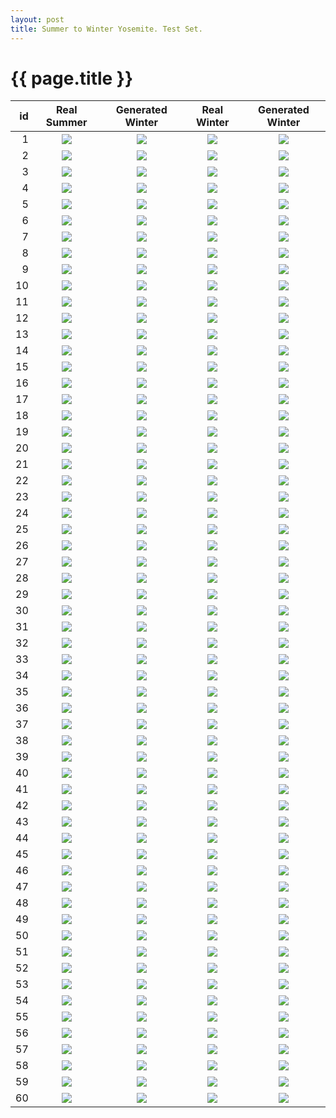 ```yaml
---
layout: post
title: Summer to Winter Yosemite. Test Set.
---
```

{{ page.title }}
================

| id | Real Summer | Generated Winter | Real Winter | Generated Winter |
|---:|:---------:|:----------:|:----------:|:----------:|
| 1 | ![]({{site.baseurl}}/images/yosemite-supplemental/test/real_A/2015-07-08-10:20:10.jpg) | ![]({{site.baseurl}}/images/yosemite-supplemental/test/fake_B/2015-07-08-10:20:10.jpg) |![]({{site.baseurl}}/images/yosemite-supplemental/test/real_B/2015-07-08-10:20:10.jpg) |![]({{site.baseurl}}/images/yosemite-supplemental/test/fake_A/2015-07-08-10:20:10.jpg) | 
| 2 | ![]({{site.baseurl}}/images/yosemite-supplemental/test/real_A/2011-08-29-17:50:50.jpg) | ![]({{site.baseurl}}/images/yosemite-supplemental/test/fake_B/2011-08-29-17:50:50.jpg) |![]({{site.baseurl}}/images/yosemite-supplemental/test/real_B/2011-08-29-17:50:50.jpg) |![]({{site.baseurl}}/images/yosemite-supplemental/test/fake_A/2011-08-29-17:50:50.jpg) | 
| 3 | ![]({{site.baseurl}}/images/yosemite-supplemental/test/real_A/2012-05-20-11:16:50.jpg) | ![]({{site.baseurl}}/images/yosemite-supplemental/test/fake_B/2012-05-20-11:16:50.jpg) |![]({{site.baseurl}}/images/yosemite-supplemental/test/real_B/2012-05-20-11:16:50.jpg) |![]({{site.baseurl}}/images/yosemite-supplemental/test/fake_A/2012-05-20-11:16:50.jpg) | 
| 4 | ![]({{site.baseurl}}/images/yosemite-supplemental/test/real_A/2011-07-10-23:16:20.jpg) | ![]({{site.baseurl}}/images/yosemite-supplemental/test/fake_B/2011-07-10-23:16:20.jpg) |![]({{site.baseurl}}/images/yosemite-supplemental/test/real_B/2011-07-10-23:16:20.jpg) |![]({{site.baseurl}}/images/yosemite-supplemental/test/fake_A/2011-07-10-23:16:20.jpg) | 
| 5 | ![]({{site.baseurl}}/images/yosemite-supplemental/test/real_A/2013-07-22-00:17:40.jpg) | ![]({{site.baseurl}}/images/yosemite-supplemental/test/fake_B/2013-07-22-00:17:40.jpg) |![]({{site.baseurl}}/images/yosemite-supplemental/test/real_B/2013-07-22-00:17:40.jpg) |![]({{site.baseurl}}/images/yosemite-supplemental/test/fake_A/2013-07-22-00:17:40.jpg) | 
| 6 | ![]({{site.baseurl}}/images/yosemite-supplemental/test/real_A/2015-05-17-21:01:00.jpg) | ![]({{site.baseurl}}/images/yosemite-supplemental/test/fake_B/2015-05-17-21:01:00.jpg) |![]({{site.baseurl}}/images/yosemite-supplemental/test/real_B/2015-05-17-21:01:00.jpg) |![]({{site.baseurl}}/images/yosemite-supplemental/test/fake_A/2015-05-17-21:01:00.jpg) | 
| 7 | ![]({{site.baseurl}}/images/yosemite-supplemental/test/real_A/2016-05-29-03:08:40.jpg) | ![]({{site.baseurl}}/images/yosemite-supplemental/test/fake_B/2016-05-29-03:08:40.jpg) |![]({{site.baseurl}}/images/yosemite-supplemental/test/real_B/2016-05-29-03:08:40.jpg) |![]({{site.baseurl}}/images/yosemite-supplemental/test/fake_A/2016-05-29-03:08:40.jpg) | 
| 8 | ![]({{site.baseurl}}/images/yosemite-supplemental/test/real_A/2011-08-20-16:07:10.jpg) | ![]({{site.baseurl}}/images/yosemite-supplemental/test/fake_B/2011-08-20-16:07:10.jpg) |![]({{site.baseurl}}/images/yosemite-supplemental/test/real_B/2011-08-20-16:07:10.jpg) |![]({{site.baseurl}}/images/yosemite-supplemental/test/fake_A/2011-08-20-16:07:10.jpg) | 
| 9 | ![]({{site.baseurl}}/images/yosemite-supplemental/test/real_A/2015-07-17-05:30:20.jpg) | ![]({{site.baseurl}}/images/yosemite-supplemental/test/fake_B/2015-07-17-05:30:20.jpg) |![]({{site.baseurl}}/images/yosemite-supplemental/test/real_B/2015-07-17-05:30:20.jpg) |![]({{site.baseurl}}/images/yosemite-supplemental/test/fake_A/2015-07-17-05:30:20.jpg) | 
| 10 | ![]({{site.baseurl}}/images/yosemite-supplemental/test/real_A/2012-09-02-07:56:40.jpg) | ![]({{site.baseurl}}/images/yosemite-supplemental/test/fake_B/2012-09-02-07:56:40.jpg) |![]({{site.baseurl}}/images/yosemite-supplemental/test/real_B/2012-09-02-07:56:40.jpg) |![]({{site.baseurl}}/images/yosemite-supplemental/test/fake_A/2012-09-02-07:56:40.jpg) | 
| 11 | ![]({{site.baseurl}}/images/yosemite-supplemental/test/real_A/2015-06-20-05:48:20.jpg) | ![]({{site.baseurl}}/images/yosemite-supplemental/test/fake_B/2015-06-20-05:48:20.jpg) |![]({{site.baseurl}}/images/yosemite-supplemental/test/real_B/2015-06-20-05:48:20.jpg) |![]({{site.baseurl}}/images/yosemite-supplemental/test/fake_A/2015-06-20-05:48:20.jpg) | 
| 12 | ![]({{site.baseurl}}/images/yosemite-supplemental/test/real_A/2015-08-14-15:49:40.jpg) | ![]({{site.baseurl}}/images/yosemite-supplemental/test/fake_B/2015-08-14-15:49:40.jpg) |![]({{site.baseurl}}/images/yosemite-supplemental/test/real_B/2015-08-14-15:49:40.jpg) |![]({{site.baseurl}}/images/yosemite-supplemental/test/fake_A/2015-08-14-15:49:40.jpg) | 
| 13 | ![]({{site.baseurl}}/images/yosemite-supplemental/test/real_A/2016-07-24-23:14:50.jpg) | ![]({{site.baseurl}}/images/yosemite-supplemental/test/fake_B/2016-07-24-23:14:50.jpg) |![]({{site.baseurl}}/images/yosemite-supplemental/test/real_B/2016-07-24-23:14:50.jpg) |![]({{site.baseurl}}/images/yosemite-supplemental/test/fake_A/2016-07-24-23:14:50.jpg) | 
| 14 | ![]({{site.baseurl}}/images/yosemite-supplemental/test/real_A/2013-08-07-08:22:20.jpg) | ![]({{site.baseurl}}/images/yosemite-supplemental/test/fake_B/2013-08-07-08:22:20.jpg) |![]({{site.baseurl}}/images/yosemite-supplemental/test/real_B/2013-08-07-08:22:20.jpg) |![]({{site.baseurl}}/images/yosemite-supplemental/test/fake_A/2013-08-07-08:22:20.jpg) | 
| 15 | ![]({{site.baseurl}}/images/yosemite-supplemental/test/real_A/2015-10-19-07:19:00.jpg) | ![]({{site.baseurl}}/images/yosemite-supplemental/test/fake_B/2015-10-19-07:19:00.jpg) |![]({{site.baseurl}}/images/yosemite-supplemental/test/real_B/2015-10-19-07:19:00.jpg) |![]({{site.baseurl}}/images/yosemite-supplemental/test/fake_A/2015-10-19-07:19:00.jpg) | 
| 16 | ![]({{site.baseurl}}/images/yosemite-supplemental/test/real_A/2011-08-21-16:52:50.jpg) | ![]({{site.baseurl}}/images/yosemite-supplemental/test/fake_B/2011-08-21-16:52:50.jpg) |![]({{site.baseurl}}/images/yosemite-supplemental/test/real_B/2011-08-21-16:52:50.jpg) |![]({{site.baseurl}}/images/yosemite-supplemental/test/fake_A/2011-08-21-16:52:50.jpg) | 
| 17 | ![]({{site.baseurl}}/images/yosemite-supplemental/test/real_A/2014-07-31-15:47:30.jpg) | ![]({{site.baseurl}}/images/yosemite-supplemental/test/fake_B/2014-07-31-15:47:30.jpg) |![]({{site.baseurl}}/images/yosemite-supplemental/test/real_B/2014-07-31-15:47:30.jpg) |![]({{site.baseurl}}/images/yosemite-supplemental/test/fake_A/2014-07-31-15:47:30.jpg) | 
| 18 | ![]({{site.baseurl}}/images/yosemite-supplemental/test/real_A/2015-08-13-00:33:40.jpg) | ![]({{site.baseurl}}/images/yosemite-supplemental/test/fake_B/2015-08-13-00:33:40.jpg) |![]({{site.baseurl}}/images/yosemite-supplemental/test/real_B/2015-08-13-00:33:40.jpg) |![]({{site.baseurl}}/images/yosemite-supplemental/test/fake_A/2015-08-13-00:33:40.jpg) | 
| 19 | ![]({{site.baseurl}}/images/yosemite-supplemental/test/real_A/2011-08-28-06:44:10.jpg) | ![]({{site.baseurl}}/images/yosemite-supplemental/test/fake_B/2011-08-28-06:44:10.jpg) |![]({{site.baseurl}}/images/yosemite-supplemental/test/real_B/2011-08-28-06:44:10.jpg) |![]({{site.baseurl}}/images/yosemite-supplemental/test/fake_A/2011-08-28-06:44:10.jpg) | 
| 20 | ![]({{site.baseurl}}/images/yosemite-supplemental/test/real_A/2015-09-08-18:12:30.jpg) | ![]({{site.baseurl}}/images/yosemite-supplemental/test/fake_B/2015-09-08-18:12:30.jpg) |![]({{site.baseurl}}/images/yosemite-supplemental/test/real_B/2015-09-08-18:12:30.jpg) |![]({{site.baseurl}}/images/yosemite-supplemental/test/fake_A/2015-09-08-18:12:30.jpg) | 
| 21 | ![]({{site.baseurl}}/images/yosemite-supplemental/test/real_A/2012-06-05-16:13:50.jpg) | ![]({{site.baseurl}}/images/yosemite-supplemental/test/fake_B/2012-06-05-16:13:50.jpg) |![]({{site.baseurl}}/images/yosemite-supplemental/test/real_B/2012-06-05-16:13:50.jpg) |![]({{site.baseurl}}/images/yosemite-supplemental/test/fake_A/2012-06-05-16:13:50.jpg) | 
| 22 | ![]({{site.baseurl}}/images/yosemite-supplemental/test/real_A/2012-05-17-15:30:10.jpg) | ![]({{site.baseurl}}/images/yosemite-supplemental/test/fake_B/2012-05-17-15:30:10.jpg) |![]({{site.baseurl}}/images/yosemite-supplemental/test/real_B/2012-05-17-15:30:10.jpg) |![]({{site.baseurl}}/images/yosemite-supplemental/test/fake_A/2012-05-17-15:30:10.jpg) | 
| 23 | ![]({{site.baseurl}}/images/yosemite-supplemental/test/real_A/2016-06-07-20:22:20.jpg) | ![]({{site.baseurl}}/images/yosemite-supplemental/test/fake_B/2016-06-07-20:22:20.jpg) |![]({{site.baseurl}}/images/yosemite-supplemental/test/real_B/2016-06-07-20:22:20.jpg) |![]({{site.baseurl}}/images/yosemite-supplemental/test/fake_A/2016-06-07-20:22:20.jpg) | 
| 24 | ![]({{site.baseurl}}/images/yosemite-supplemental/test/real_A/2015-07-29-10:38:50.jpg) | ![]({{site.baseurl}}/images/yosemite-supplemental/test/fake_B/2015-07-29-10:38:50.jpg) |![]({{site.baseurl}}/images/yosemite-supplemental/test/real_B/2015-07-29-10:38:50.jpg) |![]({{site.baseurl}}/images/yosemite-supplemental/test/fake_A/2015-07-29-10:38:50.jpg) | 
| 25 | ![]({{site.baseurl}}/images/yosemite-supplemental/test/real_A/2012-06-01-00:00:00.jpg) | ![]({{site.baseurl}}/images/yosemite-supplemental/test/fake_B/2012-06-01-00:00:00.jpg) |![]({{site.baseurl}}/images/yosemite-supplemental/test/real_B/2012-06-01-00:00:00.jpg) |![]({{site.baseurl}}/images/yosemite-supplemental/test/fake_A/2012-06-01-00:00:00.jpg) | 
| 26 | ![]({{site.baseurl}}/images/yosemite-supplemental/test/real_A/2014-12-04-06:39:00.jpg) | ![]({{site.baseurl}}/images/yosemite-supplemental/test/fake_B/2014-12-04-06:39:00.jpg) |![]({{site.baseurl}}/images/yosemite-supplemental/test/real_B/2014-12-04-06:39:00.jpg) |![]({{site.baseurl}}/images/yosemite-supplemental/test/fake_A/2014-12-04-06:39:00.jpg) | 
| 27 | ![]({{site.baseurl}}/images/yosemite-supplemental/test/real_A/2011-08-04-17:22:40.jpg) | ![]({{site.baseurl}}/images/yosemite-supplemental/test/fake_B/2011-08-04-17:22:40.jpg) |![]({{site.baseurl}}/images/yosemite-supplemental/test/real_B/2011-08-04-17:22:40.jpg) |![]({{site.baseurl}}/images/yosemite-supplemental/test/fake_A/2011-08-04-17:22:40.jpg) | 
| 28 | ![]({{site.baseurl}}/images/yosemite-supplemental/test/real_A/2016-07-18-17:05:40.jpg) | ![]({{site.baseurl}}/images/yosemite-supplemental/test/fake_B/2016-07-18-17:05:40.jpg) |![]({{site.baseurl}}/images/yosemite-supplemental/test/real_B/2016-07-18-17:05:40.jpg) |![]({{site.baseurl}}/images/yosemite-supplemental/test/fake_A/2016-07-18-17:05:40.jpg) | 
| 29 | ![]({{site.baseurl}}/images/yosemite-supplemental/test/real_A/2016-08-12-02:19:50.jpg) | ![]({{site.baseurl}}/images/yosemite-supplemental/test/fake_B/2016-08-12-02:19:50.jpg) |![]({{site.baseurl}}/images/yosemite-supplemental/test/real_B/2016-08-12-02:19:50.jpg) |![]({{site.baseurl}}/images/yosemite-supplemental/test/fake_A/2016-08-12-02:19:50.jpg) | 
| 30 | ![]({{site.baseurl}}/images/yosemite-supplemental/test/real_A/2012-07-14-04:40:30.jpg) | ![]({{site.baseurl}}/images/yosemite-supplemental/test/fake_B/2012-07-14-04:40:30.jpg) |![]({{site.baseurl}}/images/yosemite-supplemental/test/real_B/2012-07-14-04:40:30.jpg) |![]({{site.baseurl}}/images/yosemite-supplemental/test/fake_A/2012-07-14-04:40:30.jpg) | 
| 31 | ![]({{site.baseurl}}/images/yosemite-supplemental/test/real_A/2011-07-05-11:52:10.jpg) | ![]({{site.baseurl}}/images/yosemite-supplemental/test/fake_B/2011-07-05-11:52:10.jpg) |![]({{site.baseurl}}/images/yosemite-supplemental/test/real_B/2011-07-05-11:52:10.jpg) |![]({{site.baseurl}}/images/yosemite-supplemental/test/fake_A/2011-07-05-11:52:10.jpg) | 
| 32 | ![]({{site.baseurl}}/images/yosemite-supplemental/test/real_A/2012-08-22-13:24:00.jpg) | ![]({{site.baseurl}}/images/yosemite-supplemental/test/fake_B/2012-08-22-13:24:00.jpg) |![]({{site.baseurl}}/images/yosemite-supplemental/test/real_B/2012-08-22-13:24:00.jpg) |![]({{site.baseurl}}/images/yosemite-supplemental/test/fake_A/2012-08-22-13:24:00.jpg) | 
| 33 | ![]({{site.baseurl}}/images/yosemite-supplemental/test/real_A/2012-06-09-08:51:30.jpg) | ![]({{site.baseurl}}/images/yosemite-supplemental/test/fake_B/2012-06-09-08:51:30.jpg) |![]({{site.baseurl}}/images/yosemite-supplemental/test/real_B/2012-06-09-08:51:30.jpg) |![]({{site.baseurl}}/images/yosemite-supplemental/test/fake_A/2012-06-09-08:51:30.jpg) | 
| 34 | ![]({{site.baseurl}}/images/yosemite-supplemental/test/real_A/2010-09-07-12:23:20.jpg) | ![]({{site.baseurl}}/images/yosemite-supplemental/test/fake_B/2010-09-07-12:23:20.jpg) |![]({{site.baseurl}}/images/yosemite-supplemental/test/real_B/2010-09-07-12:23:20.jpg) |![]({{site.baseurl}}/images/yosemite-supplemental/test/fake_A/2010-09-07-12:23:20.jpg) | 
| 35 | ![]({{site.baseurl}}/images/yosemite-supplemental/test/real_A/2012-09-05-04:45:40.jpg) | ![]({{site.baseurl}}/images/yosemite-supplemental/test/fake_B/2012-09-05-04:45:40.jpg) |![]({{site.baseurl}}/images/yosemite-supplemental/test/real_B/2012-09-05-04:45:40.jpg) |![]({{site.baseurl}}/images/yosemite-supplemental/test/fake_A/2012-09-05-04:45:40.jpg) | 
| 36 | ![]({{site.baseurl}}/images/yosemite-supplemental/test/real_A/2013-06-28-12:07:30.jpg) | ![]({{site.baseurl}}/images/yosemite-supplemental/test/fake_B/2013-06-28-12:07:30.jpg) |![]({{site.baseurl}}/images/yosemite-supplemental/test/real_B/2013-06-28-12:07:30.jpg) |![]({{site.baseurl}}/images/yosemite-supplemental/test/fake_A/2013-06-28-12:07:30.jpg) | 
| 37 | ![]({{site.baseurl}}/images/yosemite-supplemental/test/real_A/2016-07-07-18:54:30.jpg) | ![]({{site.baseurl}}/images/yosemite-supplemental/test/fake_B/2016-07-07-18:54:30.jpg) |![]({{site.baseurl}}/images/yosemite-supplemental/test/real_B/2016-07-07-18:54:30.jpg) |![]({{site.baseurl}}/images/yosemite-supplemental/test/fake_A/2016-07-07-18:54:30.jpg) | 
| 38 | ![]({{site.baseurl}}/images/yosemite-supplemental/test/real_A/2014-09-14-20:39:50.jpg) | ![]({{site.baseurl}}/images/yosemite-supplemental/test/fake_B/2014-09-14-20:39:50.jpg) |![]({{site.baseurl}}/images/yosemite-supplemental/test/real_B/2014-09-14-20:39:50.jpg) |![]({{site.baseurl}}/images/yosemite-supplemental/test/fake_A/2014-09-14-20:39:50.jpg) | 
| 39 | ![]({{site.baseurl}}/images/yosemite-supplemental/test/real_A/2013-08-12-21:43:30.jpg) | ![]({{site.baseurl}}/images/yosemite-supplemental/test/fake_B/2013-08-12-21:43:30.jpg) |![]({{site.baseurl}}/images/yosemite-supplemental/test/real_B/2013-08-12-21:43:30.jpg) |![]({{site.baseurl}}/images/yosemite-supplemental/test/fake_A/2013-08-12-21:43:30.jpg) | 
| 40 | ![]({{site.baseurl}}/images/yosemite-supplemental/test/real_A/2011-07-08-15:49:30.jpg) | ![]({{site.baseurl}}/images/yosemite-supplemental/test/fake_B/2011-07-08-15:49:30.jpg) |![]({{site.baseurl}}/images/yosemite-supplemental/test/real_B/2011-07-08-15:49:30.jpg) |![]({{site.baseurl}}/images/yosemite-supplemental/test/fake_A/2011-07-08-15:49:30.jpg) | 
| 41 | ![]({{site.baseurl}}/images/yosemite-supplemental/test/real_A/2012-06-14-16:55:30.jpg) | ![]({{site.baseurl}}/images/yosemite-supplemental/test/fake_B/2012-06-14-16:55:30.jpg) |![]({{site.baseurl}}/images/yosemite-supplemental/test/real_B/2012-06-14-16:55:30.jpg) |![]({{site.baseurl}}/images/yosemite-supplemental/test/fake_A/2012-06-14-16:55:30.jpg) | 
| 42 | ![]({{site.baseurl}}/images/yosemite-supplemental/test/real_A/2015-03-02-07:32:00.jpg) | ![]({{site.baseurl}}/images/yosemite-supplemental/test/fake_B/2015-03-02-07:32:00.jpg) |![]({{site.baseurl}}/images/yosemite-supplemental/test/real_B/2015-03-02-07:32:00.jpg) |![]({{site.baseurl}}/images/yosemite-supplemental/test/fake_A/2015-03-02-07:32:00.jpg) | 
| 43 | ![]({{site.baseurl}}/images/yosemite-supplemental/test/real_A/2011-06-26-19:33:40.jpg) | ![]({{site.baseurl}}/images/yosemite-supplemental/test/fake_B/2011-06-26-19:33:40.jpg) |![]({{site.baseurl}}/images/yosemite-supplemental/test/real_B/2011-06-26-19:33:40.jpg) |![]({{site.baseurl}}/images/yosemite-supplemental/test/fake_A/2011-06-26-19:33:40.jpg) | 
| 44 | ![]({{site.baseurl}}/images/yosemite-supplemental/test/real_A/2011-08-24-19:39:10.jpg) | ![]({{site.baseurl}}/images/yosemite-supplemental/test/fake_B/2011-08-24-19:39:10.jpg) |![]({{site.baseurl}}/images/yosemite-supplemental/test/real_B/2011-08-24-19:39:10.jpg) |![]({{site.baseurl}}/images/yosemite-supplemental/test/fake_A/2011-08-24-19:39:10.jpg) | 
| 45 | ![]({{site.baseurl}}/images/yosemite-supplemental/test/real_A/2014-01-21-05:13:00.jpg) | ![]({{site.baseurl}}/images/yosemite-supplemental/test/fake_B/2014-01-21-05:13:00.jpg) |![]({{site.baseurl}}/images/yosemite-supplemental/test/real_B/2014-01-21-05:13:00.jpg) |![]({{site.baseurl}}/images/yosemite-supplemental/test/fake_A/2014-01-21-05:13:00.jpg) | 
| 46 | ![]({{site.baseurl}}/images/yosemite-supplemental/test/real_A/2011-07-12-09:31:30.jpg) | ![]({{site.baseurl}}/images/yosemite-supplemental/test/fake_B/2011-07-12-09:31:30.jpg) |![]({{site.baseurl}}/images/yosemite-supplemental/test/real_B/2011-07-12-09:31:30.jpg) |![]({{site.baseurl}}/images/yosemite-supplemental/test/fake_A/2011-07-12-09:31:30.jpg) | 
| 47 | ![]({{site.baseurl}}/images/yosemite-supplemental/test/real_A/2014-08-24-15:57:50.jpg) | ![]({{site.baseurl}}/images/yosemite-supplemental/test/fake_B/2014-08-24-15:57:50.jpg) |![]({{site.baseurl}}/images/yosemite-supplemental/test/real_B/2014-08-24-15:57:50.jpg) |![]({{site.baseurl}}/images/yosemite-supplemental/test/fake_A/2014-08-24-15:57:50.jpg) | 
| 48 | ![]({{site.baseurl}}/images/yosemite-supplemental/test/real_A/2013-07-19-20:17:50.jpg) | ![]({{site.baseurl}}/images/yosemite-supplemental/test/fake_B/2013-07-19-20:17:50.jpg) |![]({{site.baseurl}}/images/yosemite-supplemental/test/real_B/2013-07-19-20:17:50.jpg) |![]({{site.baseurl}}/images/yosemite-supplemental/test/fake_A/2013-07-19-20:17:50.jpg) | 
| 49 | ![]({{site.baseurl}}/images/yosemite-supplemental/test/real_A/2016-05-28-19:30:50.jpg) | ![]({{site.baseurl}}/images/yosemite-supplemental/test/fake_B/2016-05-28-19:30:50.jpg) |![]({{site.baseurl}}/images/yosemite-supplemental/test/real_B/2016-05-28-19:30:50.jpg) |![]({{site.baseurl}}/images/yosemite-supplemental/test/fake_A/2016-05-28-19:30:50.jpg) | 
| 50 | ![]({{site.baseurl}}/images/yosemite-supplemental/test/real_A/2013-08-13-20:12:30.jpg) | ![]({{site.baseurl}}/images/yosemite-supplemental/test/fake_B/2013-08-13-20:12:30.jpg) |![]({{site.baseurl}}/images/yosemite-supplemental/test/real_B/2013-08-13-20:12:30.jpg) |![]({{site.baseurl}}/images/yosemite-supplemental/test/fake_A/2013-08-13-20:12:30.jpg) | 
| 51 | ![]({{site.baseurl}}/images/yosemite-supplemental/test/real_A/2015-06-22-13:13:50.jpg) | ![]({{site.baseurl}}/images/yosemite-supplemental/test/fake_B/2015-06-22-13:13:50.jpg) |![]({{site.baseurl}}/images/yosemite-supplemental/test/real_B/2015-06-22-13:13:50.jpg) |![]({{site.baseurl}}/images/yosemite-supplemental/test/fake_A/2015-06-22-13:13:50.jpg) | 
| 52 | ![]({{site.baseurl}}/images/yosemite-supplemental/test/real_A/2015-05-30-13:17:30.jpg) | ![]({{site.baseurl}}/images/yosemite-supplemental/test/fake_B/2015-05-30-13:17:30.jpg) |![]({{site.baseurl}}/images/yosemite-supplemental/test/real_B/2015-05-30-13:17:30.jpg) |![]({{site.baseurl}}/images/yosemite-supplemental/test/fake_A/2015-05-30-13:17:30.jpg) | 
| 53 | ![]({{site.baseurl}}/images/yosemite-supplemental/test/real_A/2015-08-01-00:00:00.jpg) | ![]({{site.baseurl}}/images/yosemite-supplemental/test/fake_B/2015-08-01-00:00:00.jpg) |![]({{site.baseurl}}/images/yosemite-supplemental/test/real_B/2015-08-01-00:00:00.jpg) |![]({{site.baseurl}}/images/yosemite-supplemental/test/fake_A/2015-08-01-00:00:00.jpg) | 
| 54 | ![]({{site.baseurl}}/images/yosemite-supplemental/test/real_A/2012-05-17-13:40:40.jpg) | ![]({{site.baseurl}}/images/yosemite-supplemental/test/fake_B/2012-05-17-13:40:40.jpg) |![]({{site.baseurl}}/images/yosemite-supplemental/test/real_B/2012-05-17-13:40:40.jpg) |![]({{site.baseurl}}/images/yosemite-supplemental/test/fake_A/2012-05-17-13:40:40.jpg) | 
| 55 | ![]({{site.baseurl}}/images/yosemite-supplemental/test/real_A/2011-07-01-00:00:00.jpg) | ![]({{site.baseurl}}/images/yosemite-supplemental/test/fake_B/2011-07-01-00:00:00.jpg) |![]({{site.baseurl}}/images/yosemite-supplemental/test/real_B/2011-07-01-00:00:00.jpg) |![]({{site.baseurl}}/images/yosemite-supplemental/test/fake_A/2011-07-01-00:00:00.jpg) | 
| 56 | ![]({{site.baseurl}}/images/yosemite-supplemental/test/real_A/2015-08-30-02:05:30.jpg) | ![]({{site.baseurl}}/images/yosemite-supplemental/test/fake_B/2015-08-30-02:05:30.jpg) |![]({{site.baseurl}}/images/yosemite-supplemental/test/real_B/2015-08-30-02:05:30.jpg) |![]({{site.baseurl}}/images/yosemite-supplemental/test/fake_A/2015-08-30-02:05:30.jpg) | 
| 57 | ![]({{site.baseurl}}/images/yosemite-supplemental/test/real_A/2011-09-10-19:18:10.jpg) | ![]({{site.baseurl}}/images/yosemite-supplemental/test/fake_B/2011-09-10-19:18:10.jpg) |![]({{site.baseurl}}/images/yosemite-supplemental/test/real_B/2011-09-10-19:18:10.jpg) |![]({{site.baseurl}}/images/yosemite-supplemental/test/fake_A/2011-09-10-19:18:10.jpg) | 
| 58 | ![]({{site.baseurl}}/images/yosemite-supplemental/test/real_A/2014-07-01-00:00:00.jpg) | ![]({{site.baseurl}}/images/yosemite-supplemental/test/fake_B/2014-07-01-00:00:00.jpg) |![]({{site.baseurl}}/images/yosemite-supplemental/test/real_B/2014-07-01-00:00:00.jpg) |![]({{site.baseurl}}/images/yosemite-supplemental/test/fake_A/2014-07-01-00:00:00.jpg) | 
| 59 | ![]({{site.baseurl}}/images/yosemite-supplemental/test/real_A/2014-08-30-17:14:40.jpg) | ![]({{site.baseurl}}/images/yosemite-supplemental/test/fake_B/2014-08-30-17:14:40.jpg) |![]({{site.baseurl}}/images/yosemite-supplemental/test/real_B/2014-08-30-17:14:40.jpg) |![]({{site.baseurl}}/images/yosemite-supplemental/test/fake_A/2014-08-30-17:14:40.jpg) | 
| 60 | ![]({{site.baseurl}}/images/yosemite-supplemental/test/real_A/2015-08-14-12:30:00.jpg) | ![]({{site.baseurl}}/images/yosemite-supplemental/test/fake_B/2015-08-14-12:30:00.jpg) |![]({{site.baseurl}}/images/yosemite-supplemental/test/real_B/2015-08-14-12:30:00.jpg) |![]({{site.baseurl}}/images/yosemite-supplemental/test/fake_A/2015-08-14-12:30:00.jpg) | 
